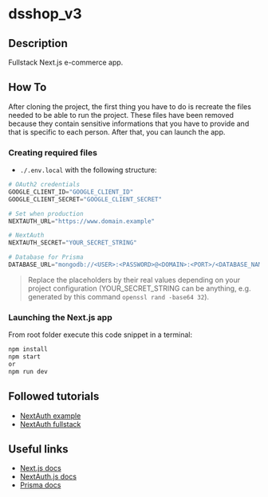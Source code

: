 # dsshop_v3

## Description

Fullstack Next.js e-commerce app.

## How To

After cloning the project, the first thing you have to do is recreate the files needed to be able to run the project. These files have been removed because they contain sensitive informations that you have to provide and that is specific to each person. After that, you can launch the app.

### Creating required files

-   `./.env.local` with the following structure:

```s
# OAuth2 credentials
GOOGLE_CLIENT_ID="GOOGLE_CLIENT_ID"
GOOGLE_CLIENT_SECRET="GOOGLE_CLIENT_SECRET"

# Set when production
NEXTAUTH_URL="https://www.domain.example"

# NextAuth
NEXTAUTH_SECRET="YOUR_SECRET_STRING"

# Database for Prisma
DATABASE_URL="mongodb://<USER>:<PASSWORD>@<DOMAIN>:<PORT>/<DATABASE_NAME>"
```

> Replace the placeholders by their real values depending on your project configuration (YOUR_SECRET_STRING can be anything, e.g. generated by this command `openssl rand -base64 32`).

### Launching the Next.js app

From root folder execute this code snippet in a terminal:

```bash
npm install
npm start
or
npm run dev
```

## Followed tutorials

-   [NextAuth example](https://github.com/nextauthjs/next-auth-example)
-   [NextAuth fullstack](https://next-auth.js.org/guides/fullstack)

## Useful links

-   [Next.js docs](https://nextjs.org/docs)
-   [NextAuth.js docs](https://next-auth.js.org/getting-started/introduction)
-   [Prisma docs](https://www.prisma.io/docs/)
